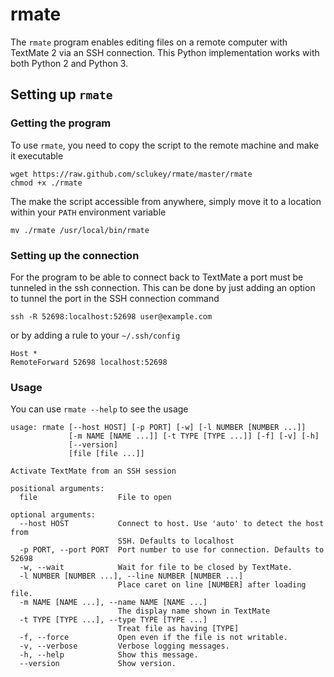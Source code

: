 # rmate

The `rmate` program enables editing files on a remote computer with TextMate 2 via an SSH connection. This Python implementation works with both Python 2 and Python 3.

## Setting up `rmate`

### Getting the program

To use `rmate`, you need to copy the script to the remote machine and make it executable

	wget https://raw.github.com/sclukey/rmate/master/rmate
	chmod +x ./rmate

The make the script accessible from anywhere, simply move it to a location within your `PATH` environment variable

	mv ./rmate /usr/local/bin/rmate

### Setting up the connection

For the program to be able to connect back to TextMate a port must be tunneled in the ssh connection. This can be done by just adding an option to tunnel the port in the SSH connection command

	ssh -R 52698:localhost:52698 user@example.com

or by adding a rule to your `~/.ssh/config`

	Host *
	RemoteForward 52698 localhost:52698

### Usage

You can use `rmate --help` to see the usage

	usage: rmate [--host HOST] [-p PORT] [-w] [-l NUMBER [NUMBER ...]]
	             [-m NAME [NAME ...]] [-t TYPE [TYPE ...]] [-f] [-v] [-h]
	             [--version]
	             [file [file ...]]
	
	Activate TextMate from an SSH session
	
	positional arguments:
	  file                  File to open
	
	optional arguments:
	  --host HOST           Connect to host. Use 'auto' to detect the host from
	                        SSH. Defaults to localhost
	  -p PORT, --port PORT  Port number to use for connection. Defaults to 52698
	  -w, --wait            Wait for file to be closed by TextMate.
	  -l NUMBER [NUMBER ...], --line NUMBER [NUMBER ...]
	                        Place caret on line [NUMBER] after loading file.
	  -m NAME [NAME ...], --name NAME [NAME ...]
	                        The display name shown in TextMate
	  -t TYPE [TYPE ...], --type TYPE [TYPE ...]
	                        Treat file as having [TYPE]
	  -f, --force           Open even if the file is not writable.
	  -v, --verbose         Verbose logging messages.
	  -h, --help            Show this message.
	  --version             Show version.
